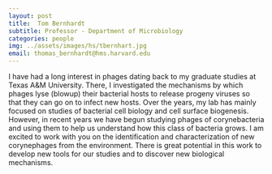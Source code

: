 ```yaml
---
layout: post
title:  Tom Bernhardt
subtitle: Professor - Department of Microbiology
categories: people
img: ../assets/images/hs/tbernhart.jpg
email: thomas_bernhardt@hms.harvard.edu
---
```

I have had a long interest in phages dating back to my graduate studies at Texas A&M University. There, I investigated the mechanisms by which phages lyse (blowup) their bacterial hosts to release progeny viruses so that they can go on to infect new hosts. Over the years, my lab has mainly focused on studies of bacterial cell biology and cell surface biogenesis. However, in recent years we have begun studying phages of corynebacteria and using them to help us understand how this class of bacteria grows. I am excited to work with you on the identification and characterization of new corynephages from the environment. There is great potential in this work to develop new tools for our studies and to discover new biological mechanisms. 
